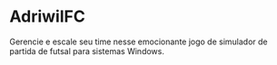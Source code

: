 # AdriwilFC

Gerencie e escale seu time nesse emocionante jogo de simulador de partida de futsal para sistemas Windows.
